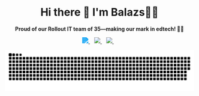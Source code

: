 <h1 align='center'>
  Hi there 👋 I'm Balazs👨‍💻
</h1>

<p align='center'>
  <strong>Proud of our Rollout IT team of 35—making our mark in edtech! 💪🚀 </strong>
</p>

<p align='center'>
  <a href="https://rolloutit.net" >
    <img height="30" src="https://rolloutit.net/wp-content/uploads/2023/10/logo.png" style="filter: invert(26%) sepia(85%) saturate(3228%) hue-rotate(532deg) brightness(100%) contrast(93%)" />
  </a>&nbsp;&nbsp;
  <a href="https://blog.rolloutit.net/">
    <img src="https://img.shields.io/badge/Medium-12100E?style=for-the-badge&logo=medium&logoColor=white" />
  </a>&nbsp;&nbsp;
  <a href="https://www.linkedin.com/in/rolloutit-balazs/">
    <img src="https://img.shields.io/badge/LinkedIn-0077B5?style=for-the-badge&logo=linkedin&logoColor=white" />        
  </a>&nbsp;&nbsp;
</p>
<p align='center'>
<picture>
<img src="https://raw.githubusercontent.com/hxu296/hxu296/output/github-contribution-grid-snake.svg" />
</picture>
</p>

<!--
**hxu296/hxu296** is a ✨ _special_ ✨ repository because its `README.md` (this file) appears on your GitHub profile.

Here are some ideas to get you started:

- 🔭 I’m currently working on ...
- 🌱 I’m currently learning ...
- 👯 I’m looking to collaborate on ...
- 🤔 I’m looking for help with ...
- 💬 Ask me about ...
- 📫 How to reach me: ...
- 😄 Pronouns: ...
- ⚡ Fun fact: ...
-->
